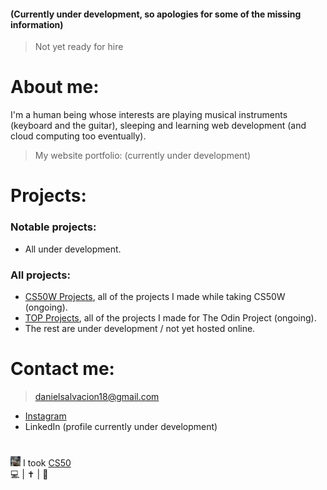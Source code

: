 #### (Currently under development, so apologies for some of the missing information)  
> Not yet ready for hire  

# About me:
  
I'm a human being whose interests are playing musical instruments (keyboard and the guitar), sleeping and learning web development (and cloud computing too eventually).  
> My website portfolio: (currently under development)
  
# Projects:
  
### Notable projects:
* All under development.  

### All projects:
* [CS50W Projects](https://github.com/stars/AncientSoup/lists/cs50w-projects), all of the projects I made while taking CS50W (ongoing).
* [TOP Projects](https://github.com/stars/AncientSoup/lists/top-projects), all of the projects I made for The Odin Project (ongoing).
* The rest are under development / not yet hosted online.  
  
# Contact me:
  
> danielsalvacion18@gmail.com  
* [Instagram](https://www.instagram.com/adobong_sunog)  
* LinkedIn (profile currently under development)  
  
#  
![cs50 logo](https://github.com/AncientSoup/AncientSoup/blob/main/favicon-16x16.png) I took [CS50](https://cs50.harvard.edu/)  
💻 | ✝ | 🎸
<!---
AncientSoup/AncientSoup is a ✨ special ✨ repository because its `README.md` (this file) appears on your GitHub profile.
You can click the Preview link to take a look at your changes.
--->
